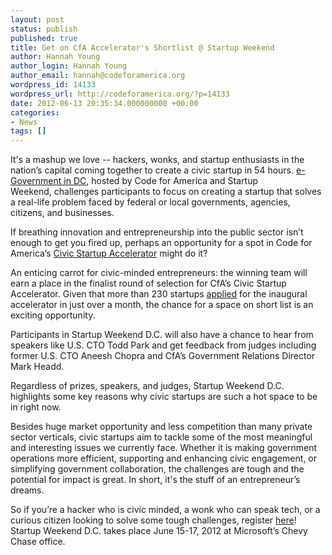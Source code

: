 ```yaml
---
layout: post
status: publish
published: true
title: Get on CfA Accelerator's Shortlist @ Startup Weekend
author: Hannah Young
author_login: Hannah Young
author_email: hannah@codeforamerica.org
wordpress_id: 14133
wordpress_url: http://codeforamerica.org/?p=14133
date: 2012-06-13 20:35:34.000000000 +00:00
categories:
- News
tags: []
---
```

It's a mashup we love -- hackers, wonks, and startup enthusiasts in the nation’s capital coming together to create a civic startup in 54 hours. <a href="http://dcgov.startupweekend.org/" target="_blank">e-Government in DC</a>, hosted by Code for America and Startup Weekend, challenges participants to focus on creating a startup that solves a real-life problem faced by federal or local governments, agencies, citizens, and businesses.

If breathing innovation and entrepreneurship into the public sector isn’t enough to get you fired up, perhaps an opportunity for a spot in Code for America’s <a href="http://codeforamerica.org/accelerator" target="_blank">Civic Startup Accelerator</a> might do it?

An enticing carrot for civic-minded entrepreneurs: the winning team will earn a place in the finalist round of selection for CfA’s Civic Startup Accelerator. Given that more than 230 startups <a href="http://codeforamerica.org/2012/06/07/over-230-startups-apply-to-code-for-america/">applied</a> for the inaugural accelerator in just over a month, the chance for a space on short list is an exciting opportunity.

Participants in Startup Weekend D.C. will also have a chance to hear from speakers like U.S. CTO Todd Park and get feedback from judges including former U.S. CTO Aneesh Chopra and CfA’s Government Relations Director Mark Headd.

Regardless of prizes, speakers, and judges, Startup Weekend D.C. highlights some key reasons why civic startups are such a hot space to be in right now.

Besides huge market opportunity and less competition than many private sector verticals, civic startups aim to tackle some of the most meaningful and interesting issues we currently face. Whether it is making government operations more efficient, supporting and enhancing civic engagement, or simplifying government collaboration, the challenges are tough and the potential for impact is great. In short, it's the stuff of an entrepreneur’s dreams.

So if you’re a hacker who is civic minded, a wonk who can speak tech, or a curious citizen looking to solve some tough challenges, register <a href="http://swdcgov12.eventbrite.com/">here</a>! Startup Weekend D.C. takes place June 15-17, 2012 at Microsoft’s Chevy Chase office.
